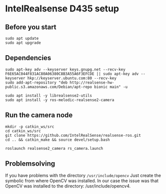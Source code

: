 # IntelRealsense D435 setup

## Before you start
```
sudo apt update
sudo apt upgrade
```

## Dependencies
```
sudo apt-key adv --keyserver keys.gnupg.net --recv-key F6E65AC044F831AC80A06380C8B3A55A6F3EFCDE || sudo apt-key adv --keyserver hkp://keyserver.ubuntu.com:80 --recv-key
sudo add-apt-repository "deb http://realsense-hw-public.s3.amazonaws.com/Debian/apt-repo bionic main" -u

sudo apt install -y librealsense2-utils
sudo apt install -y ros-melodic-realsense2-camera
```

## Run the camera node
```
mkdir -p catkin_ws/src
cd catkin_ws/src
git clone https://github.com/IntelRealSense/realsense-ros.git
cd .. && catkin_make && source devel/setup.bash

roslaunch realsense2_camera rs_camera.launch
```
## Problemsolving

If you have problems with the directory ```/usr/include/opencv```
Just create the symbolic from where OpenCV was installed. In our case the issue was that OpenCV was installed to the directory: /usr/include/opencv4.
